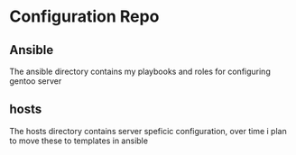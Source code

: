 # Configuration Repo

## Ansible

The ansible directory contains my playbooks and roles for configuring gentoo server


## hosts

The hosts directory contains server speficic configuration, over time i plan to move these to templates in ansible

